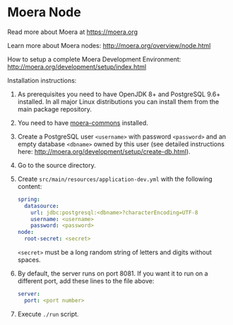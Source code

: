 # Moera Node

Read more about Moera at https://moera.org

Learn more about Moera nodes: http://moera.org/overview/node.html

How to setup a complete Moera Development Environment:
http://moera.org/development/setup/index.html

Installation instructions:

1. As prerequisites you need to have OpenJDK 8+ and PostgreSQL 9.6+
   installed. In all major Linux distributions you can install them from
   the main package repository.
2. You need to have [moera-commons][1] installed.
3. Create a PostgreSQL user `<username>` with password `<password>` and
   an empty database `<dbname>` owned by this user (see detailed
   instructions here:
   http://moera.org/development/setup/create-db.html).
4. Go to the source directory.
5. Create `src/main/resources/application-dev.yml` with the following
   content:
   
   ```yaml
   spring:
     datasource:
       url: jdbc:postgresql:<dbname>?characterEncoding=UTF-8
       username: <username>
       password: <password>
   node:
     root-secret: <secret>
   ```

   `<secret>` must be a long random string of letters and digits without
   spaces.
6. By default, the server runs on port 8081. If you want it to run on a
   different port, add these lines to the file above:
    
   ```yaml
   server:
     port: <port number>
   ```
7. Execute `./run` script.

[1]: https://github.com/MoeraOrg/moera-commons
